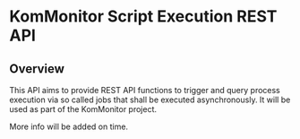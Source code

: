 # KomMonitor Script Execution REST API

## Overview
This API aims to provide REST API functions to trigger and query process execution via so called jobs that shall be executed asynchronously. 
It will be used as part of the KomMonitor project.

More info will be added on time.